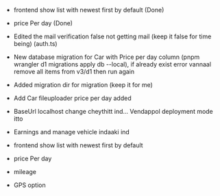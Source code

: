 - frontend show list with newest first by default (Done)
- price Per day (Done)






- Edited the mail verification false not getting mail (keep it false for time being) (auth.ts)
- New database migration for Car with Price per day column (pnpm wrangler d1 migrations apply db --local), if already exist error vannaal remove all items from v3/d1 then run again
- Added migration dir for migration (keep it for me)
- Add Car fileuploader price per day added
- BaseUrl localhost change cheythitt ind... Vendappol deployment mode itto
- Earnings and manage vehicle indaaki ind
- frontend show list with newest first by default
- price Per day 
- mileage
- GPS option
